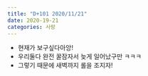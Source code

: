 ```yaml
---
title: "D+101 2020/11/21"
date: 2020-19-21
categories: 사랑
---
```

- 현재가 보구싶다아앙!
- 우리둘다 완전 꿀잠자서 늦게 일어났구만 ㅋㅋㅋ
- 그렇기 때문에 새벽까지 롤을 조지자!
